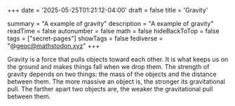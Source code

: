 +++
date = '2025-05-25T01:21:12-04:00'
draft = false
title = 'Gravity'

summary = "A example of gravity"
description = "A example of gravity"
readTime = false
autonumber = false
math = false
hideBackToTop = false
tags = ["secret-pages"]
showTags = false
fediverse = "@geoc@mathstodon.xyz"
+++



<style>
body {
    animation: floatText 10s cubic-bezier(1, 0.0, 1, 1) 2s normal forwards;
}
@keyframes floatText {
    from {
        transform: translateY(0%);
    }
    to {
        transform: translateY(100%);
    }
}
</style>


<p>Gravity is a force that pulls objects toward each other. It is what keeps us on the ground and makes things fall when we drop them. The strength of gravity depends on two things: the mass of the objects and the distance between them. The more massive an object is, the stronger its gravitational pull. The farther apart two objects are, the weaker the gravitational pull between them.</p>